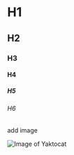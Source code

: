# H1

## H2

### H3

#### H4

##### H5

###### H6

add image

![Image of Yaktocat](https://octodex.github.com/images/yaktocat.png)

